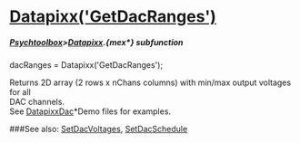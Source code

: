 # [Datapixx('GetDacRanges')](Datapixx-GetDacRanges) 
##### [Psychtoolbox](Psychtoolbox)>[Datapixx](Datapixx).{mex*} subfunction

dacRanges = Datapixx('GetDacRanges');

Returns 2D array (2 rows x nChans columns) with min/max output voltages for all  
DAC channels.  
See [DatapixxDac](DatapixxDac)\*Demo files for examples.  
  


###See also:
[SetDacVoltages](Datapixx-SetDacVoltages), [SetDacSchedule](Datapixx-SetDacSchedule)
